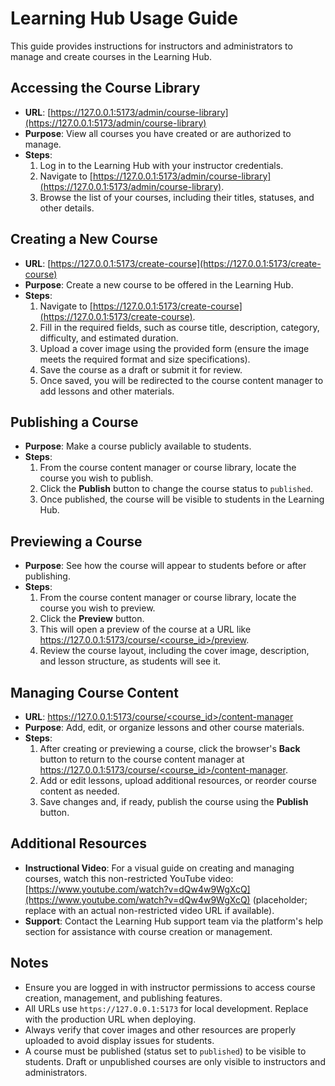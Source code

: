 # Learning Hub Usage Guide

This guide provides instructions for instructors and administrators to manage and create courses in the Learning Hub.

## Accessing the Course Library

- **URL**: [https://127.0.0.1:5173/admin/course-library](https://127.0.0.1:5173/admin/course-library)
- **Purpose**: View all courses you have created or are authorized to manage.
- **Steps**:
  1. Log in to the Learning Hub with your instructor credentials.
  2. Navigate to [https://127.0.0.1:5173/admin/course-library](https://127.0.0.1:5173/admin/course-library).
  3. Browse the list of your courses, including their titles, statuses, and other details.

## Creating a New Course

- **URL**: [https://127.0.0.1:5173/create-course](https://127.0.0.1:5173/create-course)
- **Purpose**: Create a new course to be offered in the Learning Hub.
- **Steps**:
  1. Navigate to [https://127.0.0.1:5173/create-course](https://127.0.0.1:5173/create-course).
  2. Fill in the required fields, such as course title, description, category, difficulty, and estimated duration.
  3. Upload a cover image using the provided form (ensure the image meets the required format and size specifications).
  4. Save the course as a draft or submit it for review.
  5. Once saved, you will be redirected to the course content manager to add lessons and other materials.

## Publishing a Course

- **Purpose**: Make a course publicly available to students.
- **Steps**:
  1. From the course content manager or course library, locate the course you wish to publish.
  2. Click the **Publish** button to change the course status to `published`.
  3. Once published, the course will be visible to students in the Learning Hub.

## Previewing a Course

- **Purpose**: See how the course will appear to students before or after publishing.
- **Steps**:
  1. From the course content manager or course library, locate the course you wish to preview.
  2. Click the **Preview** button.
  3. This will open a preview of the course at a URL like [https://127.0.0.1:5173/course/<course_id>/preview](https://127.0.0.1:5173/course/<course_id>/preview).
  4. Review the course layout, including the cover image, description, and lesson structure, as students will see it.

## Managing Course Content

- **URL**: [https://127.0.0.1:5173/course/<course_id>/content-manager](https://127.0.0.1:5173/course/<course_id>/content-manager)
- **Purpose**: Add, edit, or organize lessons and other course materials.
- **Steps**:
  1. After creating or previewing a course, click the browser's **Back** button to return to the course content manager at [https://127.0.0.1:5173/course/<course_id>/content-manager](https://127.0.0.1:5173/course/<course_id>/content-manager).
  2. Add or edit lessons, upload additional resources, or reorder course content as needed.
  3. Save changes and, if ready, publish the course using the **Publish** button.

## Additional Resources

- **Instructional Video**: For a visual guide on creating and managing courses, watch this non-restricted YouTube video: [https://www.youtube.com/watch?v=dQw4w9WgXcQ](https://www.youtube.com/watch?v=dQw4w9WgXcQ) (placeholder; replace with an actual non-restricted video URL if available).
- **Support**: Contact the Learning Hub support team via the platform's help section for assistance with course creation or management.

## Notes

- Ensure you are logged in with instructor permissions to access course creation, management, and publishing features.
- All URLs use `https://127.0.0.1:5173` for local development. Replace with the production URL when deploying.
- Always verify that cover images and other resources are properly uploaded to avoid display issues for students.
- A course must be published (status set to `published`) to be visible to students. Draft or unpublished courses are only visible to instructors and administrators.